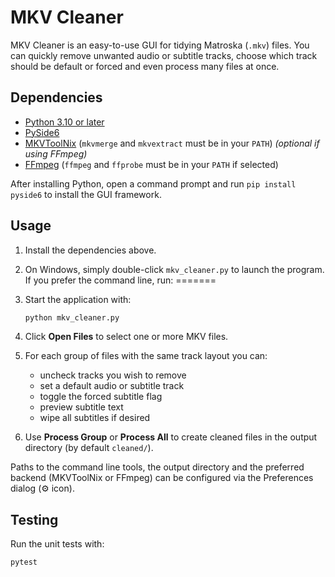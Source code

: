 # MKV Cleaner

MKV Cleaner is an easy-to-use GUI for tidying Matroska (`.mkv`) files. You can quickly remove unwanted audio or subtitle tracks, choose which track should be default or forced and even process many files at once.

## Dependencies

- [Python 3.10 or later](https://www.python.org/downloads/)
- [PySide6](https://pypi.org/project/PySide6/)
- [MKVToolNix](https://mkvtoolnix.download/) (`mkvmerge` and `mkvextract` must be in your `PATH`) *(optional if using FFmpeg)*
- [FFmpeg](https://ffmpeg.org/) (`ffmpeg` and `ffprobe` must be in your `PATH` if selected)

After installing Python, open a command prompt and run `pip install pyside6` to install the GUI framework.

## Usage

1. Install the dependencies above.

2. On Windows, simply double-click `mkv_cleaner.py` to launch the program. If you prefer the command line, run:
=======
2. Start the application with:

   ```bash
   python mkv_cleaner.py
   ```
3. Click **Open Files** to select one or more MKV files.
4. For each group of files with the same track layout you can:
   - uncheck tracks you wish to remove
   - set a default audio or subtitle track
   - toggle the forced subtitle flag
   - preview subtitle text
   - wipe all subtitles if desired
5. Use **Process Group** or **Process All** to create cleaned files in the output directory (by default `cleaned/`).

Paths to the command line tools, the output directory and the preferred backend (MKVToolNix or FFmpeg) can be configured via the Preferences dialog (⚙️ icon).

## Testing

Run the unit tests with:

```bash
pytest
```

